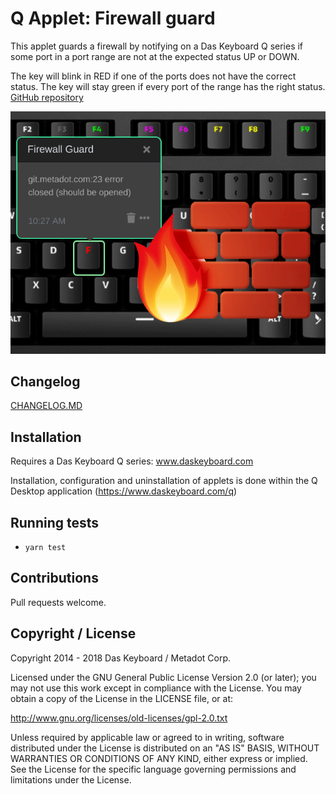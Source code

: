 # Q Applet: Firewall guard

This applet guards a firewall by notifying on a Das Keyboard Q series if some port in a port range 
are not at the expected status UP or DOWN.

The key will blink in RED if one of the ports does not have the correct status.
The key will stay green if every port of the range has the right status.
[GitHub repository](https://github.com/daskeyboard/daskeyboard-applet--firewall-guard)

![Wrong status on a port](assets/image.png "Wrong status on a port")

## Changelog

[CHANGELOG.MD](CHANGELOG.md)

## Installation

Requires a Das Keyboard Q series: www.daskeyboard.com

Installation, configuration and uninstallation of applets is done within
the Q Desktop application (https://www.daskeyboard.com/q)

## Running tests

- `yarn test`

## Contributions

Pull requests welcome.

## Copyright / License

Copyright 2014 - 2018 Das Keyboard / Metadot Corp.

Licensed under the GNU General Public License Version 2.0 (or later);
you may not use this work except in compliance with the License.
You may obtain a copy of the License in the LICENSE file, or at:

   http://www.gnu.org/licenses/old-licenses/gpl-2.0.txt

Unless required by applicable law or agreed to in writing, software
distributed under the License is distributed on an "AS IS" BASIS,
WITHOUT WARRANTIES OR CONDITIONS OF ANY KIND, either express or implied.
See the License for the specific language governing permissions and
limitations under the License.

